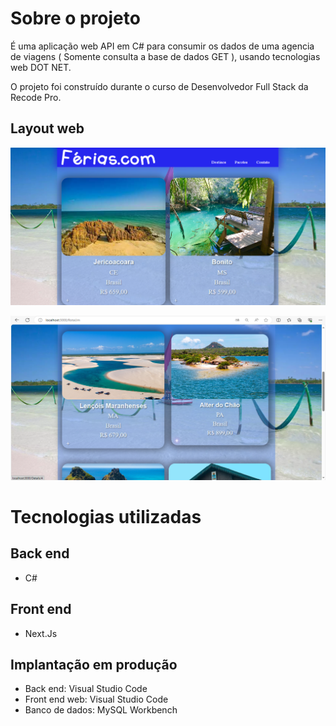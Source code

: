 # Sobre o projeto

É uma aplicação web API em C# para consumir os dados de uma agencia de viagens ( Somente consulta a base de dados GET ), usando tecnologias web DOT NET. 

O projeto foi construído durante o curso de Desenvolvedor Full Stack da Recode Pro. 

## Layout web

![Web 1](Assets/paginainicial.png)

![Web 2](Assets/paginainicial1.png)

# Tecnologias utilizadas
## Back end
- C#
## Front end
- Next.Js

## Implantação em produção
- Back end: Visual Studio Code
- Front end web: Visual Studio Code
- Banco de dados: MySQL Workbench

